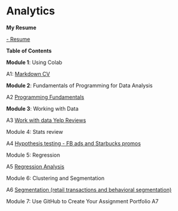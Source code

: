 # Analytics

**My Resume**

[- Resume](https://colab.research.google.com/drive/1TXxxmY_BNfQvQfsx39CMplepHFIQiqun)

**Table of Contents**

**Module 1**: Using Colab

A1: [Markdown CV](https://colab.research.google.com/drive/1TXxxmY_BNfQvQfsx39CMplepHFIQiqun)

**Module 2**: Fundamentals of Programming for Data Analysis

A2 [Programming Fundamentals](https://colab.research.google.com/drive/160A7xBelMJ4tJ1-qLQeqwMqJhYmQsJpg#scrollTo=KMrOnN2Gtp9F)

**Module 3**: Working with Data

A3 [Work with data Yelp Reviews](https://colab.research.google.com/drive/1fHlC96tpGZGqsHugVWkXKQ24fFoMqstn)

Module 4: Stats review

A4 [Hypothesis testing - FB ads and Starbucks promos](https://colab.research.google.com/drive/1g95Ngo66240AL0h98Ik7VUeEkUrlBzAt)

Module 5: Regression

A5 [Regression Analysis](https://colab.research.google.com/drive/1_Fe9zxnz13J89TjiqOiPJOsAdAL_X2D-)

Module 6: Clustering and Segmentation

A6 [Segmentation (retail transactions and behavioral segmentation)](https://colab.research.google.com/drive/1nQumu5MR053EriyYpJKQpJ60Cr607Pc2)

Module 7: Use GitHub to Create Your Assignment Portfolio
A7

